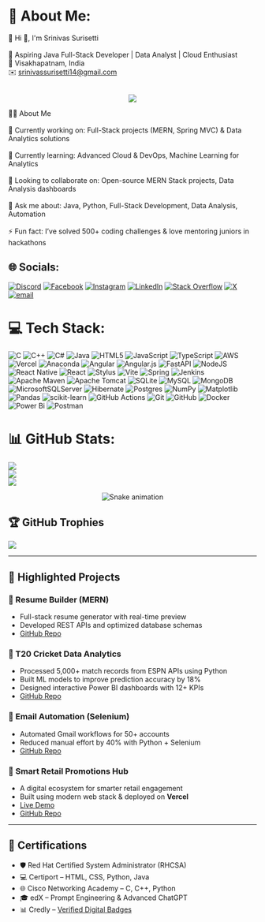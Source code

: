 # 💫 About Me:
💫 Hi 👋, I'm Srinivas Surisetti<br><br>🚀 Aspiring Java Full-Stack Developer | Data Analyst | Cloud Enthusiast<br>📍 Visakhapatnam, India<br>✉️ srinivassurisetti14@gmail.com<br><br>

<p align="center">
  <img src="https://readme-typing-svg.demolab.com?font=Fira+Code&size=20&pause=1000&center=true&vCenter=true&width=435&lines=Java+Full+Stack+Developer;MERN+Stack+Developer;Data+Analyst+%7C+Cloud+Enthusiast;Always+learning+new+tech!+%F0%9F%92%BB" />
</p>

👨‍💻 About Me<br><br>🔭 Currently working on: Full-Stack projects (MERN, Spring MVC) & Data Analytics solutions<br><br>🌱 Currently learning: Advanced Cloud & DevOps, Machine Learning for Analytics<br><br>👯 Looking to collaborate on: Open-source MERN Stack projects, Data Analysis dashboards<br><br>💬 Ask me about: Java, Python, Full-Stack Development, Data Analysis, Automation<br><br>⚡ Fun fact: I’ve solved 500+ coding challenges & love mentoring juniors in hackathons


## 🌐 Socials:
[![Discord](https://img.shields.io/badge/Discord-%237289DA.svg?logo=discord&logoColor=white)](https://discord.gg/https://discord.gg/cgyHN7nU) [![Facebook](https://img.shields.io/badge/Facebook-%231877F2.svg?logo=Facebook&logoColor=white)](https://facebook.com/https://www.facebook.com/srinvasu.surisetti) [![Instagram](https://img.shields.io/badge/Instagram-%23E4405F.svg?logo=Instagram&logoColor=white)](https://instagram.com/https://www.instagram.com/srinivas.surisetti/) [![LinkedIn](https://img.shields.io/badge/LinkedIn-%230077B5.svg?logo=linkedin&logoColor=white)](https://linkedin.com/in/https://www.linkedin.com/in/srinivas-surisetti-3083a5250/) [![Stack Overflow](https://img.shields.io/badge/-Stackoverflow-FE7A16?logo=stack-overflow&logoColor=white)](https://stackoverflow.com/users/https://stackoverflow.com/users/31066916/srinivas-sri) [![X](https://img.shields.io/badge/X-black.svg?logo=X&logoColor=white)](https://x.com/https://x.com/sri_n_vasu) [![email](https://img.shields.io/badge/Email-D14836?logo=gmail&logoColor=white)](mailto:srinivassurisetti14@gmail.com) 

# 💻 Tech Stack:
![C](https://img.shields.io/badge/c-%2300599C.svg?style=for-the-badge&logo=c&logoColor=white) ![C++](https://img.shields.io/badge/c++-%2300599C.svg?style=for-the-badge&logo=c%2B%2B&logoColor=white) ![C#](https://img.shields.io/badge/c%23-%23239120.svg?style=for-the-badge&logo=csharp&logoColor=white) ![Java](https://img.shields.io/badge/java-%23ED8B00.svg?style=for-the-badge&logo=openjdk&logoColor=white) ![HTML5](https://img.shields.io/badge/html5-%23E34F26.svg?style=for-the-badge&logo=html5&logoColor=white) ![JavaScript](https://img.shields.io/badge/javascript-%23323330.svg?style=for-the-badge&logo=javascript&logoColor=%23F7DF1E) ![TypeScript](https://img.shields.io/badge/typescript-%23007ACC.svg?style=for-the-badge&logo=typescript&logoColor=white) ![AWS](https://img.shields.io/badge/AWS-%23FF9900.svg?style=for-the-badge&logo=amazon-aws&logoColor=white) ![Vercel](https://img.shields.io/badge/vercel-%23000000.svg?style=for-the-badge&logo=vercel&logoColor=white) ![Anaconda](https://img.shields.io/badge/Anaconda-%2344A833.svg?style=for-the-badge&logo=anaconda&logoColor=white) ![Angular](https://img.shields.io/badge/angular-%23DD0031.svg?style=for-the-badge&logo=angular&logoColor=white) ![Angular.js](https://img.shields.io/badge/angular.js-%23E23237.svg?style=for-the-badge&logo=angularjs&logoColor=white) ![FastAPI](https://img.shields.io/badge/FastAPI-005571?style=for-the-badge&logo=fastapi) ![NodeJS](https://img.shields.io/badge/node.js-6DA55F?style=for-the-badge&logo=node.js&logoColor=white) ![React Native](https://img.shields.io/badge/react_native-%2320232a.svg?style=for-the-badge&logo=react&logoColor=%2361DAFB) ![React](https://img.shields.io/badge/react-%2320232a.svg?style=for-the-badge&logo=react&logoColor=%2361DAFB) ![Stylus](https://img.shields.io/badge/stylus-%23ff6347.svg?style=for-the-badge&logo=stylus&logoColor=white) ![Vite](https://img.shields.io/badge/vite-%23646CFF.svg?style=for-the-badge&logo=vite&logoColor=white) ![Spring](https://img.shields.io/badge/spring-%236DB33F.svg?style=for-the-badge&logo=spring&logoColor=white) ![Jenkins](https://img.shields.io/badge/jenkins-%232C5263.svg?style=for-the-badge&logo=jenkins&logoColor=white) ![Apache Maven](https://img.shields.io/badge/Apache%20Maven-C71A36?style=for-the-badge&logo=Apache%20Maven&logoColor=white) ![Apache Tomcat](https://img.shields.io/badge/apache%20tomcat-%23F8DC75.svg?style=for-the-badge&logo=apache-tomcat&logoColor=black) ![SQLite](https://img.shields.io/badge/sqlite-%2307405e.svg?style=for-the-badge&logo=sqlite&logoColor=white) ![MySQL](https://img.shields.io/badge/mysql-4479A1.svg?style=for-the-badge&logo=mysql&logoColor=white) ![MongoDB](https://img.shields.io/badge/MongoDB-%234ea94b.svg?style=for-the-badge&logo=mongodb&logoColor=white) ![MicrosoftSQLServer](https://img.shields.io/badge/Microsoft%20SQL%20Server-CC2927?style=for-the-badge&logo=microsoft%20sql%20server&logoColor=white) ![Hibernate](https://img.shields.io/badge/Hibernate-59666C?style=for-the-badge&logo=Hibernate&logoColor=white) ![Postgres](https://img.shields.io/badge/postgres-%23316192.svg?style=for-the-badge&logo=postgresql&logoColor=white) ![NumPy](https://img.shields.io/badge/numpy-%23013243.svg?style=for-the-badge&logo=numpy&logoColor=white) ![Matplotlib](https://img.shields.io/badge/Matplotlib-%23ffffff.svg?style=for-the-badge&logo=Matplotlib&logoColor=black) ![Pandas](https://img.shields.io/badge/pandas-%23150458.svg?style=for-the-badge&logo=pandas&logoColor=white) ![scikit-learn](https://img.shields.io/badge/scikit--learn-%23F7931E.svg?style=for-the-badge&logo=scikit-learn&logoColor=white) ![GitHub Actions](https://img.shields.io/badge/github%20actions-%232671E5.svg?style=for-the-badge&logo=githubactions&logoColor=white) ![Git](https://img.shields.io/badge/git-%23F05033.svg?style=for-the-badge&logo=git&logoColor=white) ![GitHub](https://img.shields.io/badge/github-%23121011.svg?style=for-the-badge&logo=github&logoColor=white) ![Docker](https://img.shields.io/badge/docker-%230db7ed.svg?style=for-the-badge&logo=docker&logoColor=white) ![Power Bi](https://img.shields.io/badge/power_bi-F2C811?style=for-the-badge&logo=powerbi&logoColor=black) ![Postman](https://img.shields.io/badge/Postman-FF6C37?style=for-the-badge&logo=postman&logoColor=white)
# 📊 GitHub Stats:
![](https://github-readme-stats.vercel.app/api?username=SrinivasSurisetti&theme=ambient_gradient&hide_border=false&include_all_commits=false&count_private=false)<br/>
![](https://nirzak-streak-stats.vercel.app/?user=SrinivasSurisetti&theme=ambient_gradient&hide_border=false)<br/>
![](https://github-readme-stats.vercel.app/api/top-langs/?username=SrinivasSurisetti&theme=ambient_gradient&hide_border=false&include_all_commits=false&count_private=false&layout=compact)

<!-- Snake Game Repo View -->

<div align="center">
  <img src="https://profile-readme-generator.com/assets/snake.svg" alt="Snake animation" />
</div>

## 🏆 GitHub Trophies
![](https://github-profile-trophy.vercel.app/?username=SrinivasSurisetti&theme=radical&no-frame=false&no-bg=true&margin-w=4)

---

## 📂 Highlighted Projects

### 📝 Resume Builder (MERN)
- Full-stack resume generator with real-time preview  
- Developed REST APIs and optimized database schemas  
- [GitHub Repo](https://github.com/SrinivasSurisetti/Resume-Builder)

### 🏏 T20 Cricket Data Analytics
- Processed 5,000+ match records from ESPN APIs using Python  
- Built ML models to improve prediction accuracy by 18%  
- Designed interactive Power BI dashboards with 12+ KPIs  
- [GitHub Repo](https://github.com/SrinivasSurisetti/T20CricketDataAnalytics)

### 📧 Email Automation (Selenium)
- Automated Gmail workflows for 50+ accounts  
- Reduced manual effort by 40% with Python + Selenium  
- [GitHub Repo](https://github.com/SrinivasSurisetti/Python-Automation)

### 🛒 Smart Retail Promotions Hub
- A digital ecosystem for smarter retail engagement  
- Built using modern web stack & deployed on **Vercel**  
- [Live Demo](https://smart-retail-promotions-hub.vercel.app/)  
- [GitHub Repo](https://github.com/YourGitHubRepoLink)

---

## 📜 Certifications

- 🛡️ Red Hat Certified System Administrator (RHCSA)  
- 💻 Certiport – HTML, CSS, Python, Java  
- 🌐 Cisco Networking Academy – C, C++, Python  
- 🎓 edX – Prompt Engineering & Advanced ChatGPT  
- 📊 Credly – [Verified Digital Badges](https://www.credly.com/users/srinivas-surisetti/) 
<!-- Proudly created with GPRM ( https://gprm.itsvg.in ) -->
